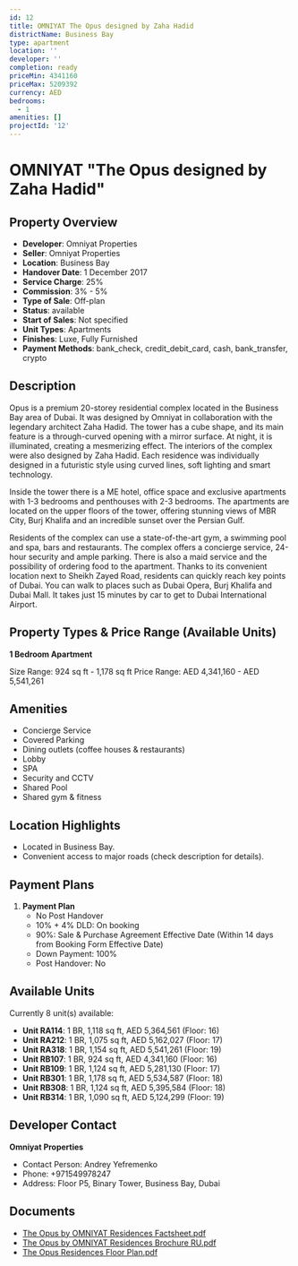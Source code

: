 ```yaml
---
id: 12
title: OMNIYAT The Opus designed by Zaha Hadid
districtName: Business Bay
type: apartment
location: ''
developer: ''
completion: ready
priceMin: 4341160
priceMax: 5209392
currency: AED
bedrooms:
  - 1
amenities: []
projectId: '12'
---
```


# OMNIYAT "The Opus designed by Zaha Hadid"

## Property Overview
- **Developer**: Omniyat Properties
- **Seller**: Omniyat Properties
- **Location**: Business Bay
- **Handover Date**: 1 December 2017
- **Service Charge**: 25%
- **Commission**: 3% - 5%
- **Type of Sale**: Off-plan
- **Status**: available
- **Start of Sales**: Not specified
- **Unit Types**: Apartments
- **Finishes**: Luxe, Fully Furnished
- **Payment Methods**: bank_check, credit_debit_card, cash, bank_transfer, crypto

## Description
Opus is a premium 20-storey residential complex located in the Business Bay area of ​​Dubai. It was designed by Omniyat in collaboration with the legendary architect Zaha Hadid. The tower has a cube shape, and its main feature is a through-curved opening with a mirror surface. At night, it is illuminated, creating a mesmerizing effect. The interiors of the complex were also designed by Zaha Hadid. Each residence was individually designed in a futuristic style using curved lines, soft lighting and smart technology.

Inside the tower there is a ME hotel, office space and exclusive apartments with 1-3 bedrooms and penthouses with 2-3 bedrooms. The apartments are located on the upper floors of the tower, offering stunning views of MBR City, Burj Khalifa and an incredible sunset over the Persian Gulf.

Residents of the complex can use a state-of-the-art gym, a swimming pool and spa, bars and restaurants. The complex offers a concierge service, 24-hour security and ample parking. There is also a maid service and the possibility of ordering food to the apartment. Thanks to its convenient location next to Sheikh Zayed Road, residents can quickly reach key points of Dubai. You can walk to places such as Dubai Opera, Burj Khalifa and Dubai Mall. It takes just 15 minutes by car to get to Dubai International Airport.

## Property Types & Price Range (Available Units)
**1 Bedroom Apartment**

Size Range: 924 sq ft - 1,178 sq ft
Price Range: AED 4,341,160 - AED 5,541,261

## Amenities
- Concierge Service
- Covered Parking
- Dining outlets  (coffee houses & restaurants)
- Lobby
- SPA
- Security and CCTV
- Shared Pool
- Shared gym & fitness

## Location Highlights
- Located in Business Bay.
- Convenient access to major roads (check description for details).

## Payment Plans
1. **Payment Plan**
   - No Post Handover
   - 10% + 4% DLD: On booking
   - 90%: Sale & Purchase Agreement  Effective Date (Within 14 days from Booking Form Effective Date)
   - Down Payment: 100%
   - Post Handover: No

## Available Units
Currently 8 unit(s) available:
- **Unit RA114**: 1 BR, 1,118 sq ft, AED 5,364,561 (Floor: 16)
- **Unit RA212**: 1 BR, 1,075 sq ft, AED 5,162,027 (Floor: 17)
- **Unit RA318**: 1 BR, 1,154 sq ft, AED 5,541,261 (Floor: 19)
- **Unit RB107**: 1 BR, 924 sq ft, AED 4,341,160 (Floor: 16)
- **Unit RB109**: 1 BR, 1,124 sq ft, AED 5,281,130 (Floor: 17)
- **Unit RB301**: 1 BR, 1,178 sq ft, AED 5,534,587 (Floor: 18)
- **Unit RB308**: 1 BR, 1,124 sq ft, AED 5,395,584 (Floor: 18)
- **Unit RB314**: 1 BR, 1,090 sq ft, AED 5,124,299 (Floor: 19)

## Developer Contact
**Omniyat Properties**
- Contact Person: Andrey Yefremenko
- Phone: +971549978247
- Address: Floor P5, Binary Tower, Business Bay, Dubai

## Documents
- [The Opus by OMNIYAT Residences Factsheet.pdf](https://cdn.geniemap.net/2023/06/22/6uqvS6TyFqSzJEMDJGK6cJJmnMMkFiBDa2MhxbVD.pdf)
- [The Opus by OMNIYAT Residences Brochure RU.pdf](https://cdn.geniemap.net/2023/06/22/FkVOlLpJgP6zh9SW6XrJcxm4nEGsSOMHGsYlF5y1.pdf)
- [The Opus Residences Floor Plan.pdf](https://cdn.geniemap.net/2023/06/22/RaxEYr9LbzNde79m2CWWgNk4BcXCofJplX7QyM7v.pdf)

